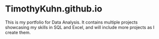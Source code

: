 # TimothyKuhn.github.io
This is my portfolio for Data Analysis. It contains multiple projects showcasing my skills in SQL and Excel, and will include more projects as I create them.
